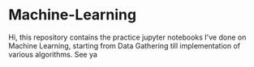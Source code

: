 # Machine-Learning

Hi, this repository contains the practice jupyter notebooks I've done on Machine Learning, starting from Data Gathering till implementation of various algorithms.
See ya
